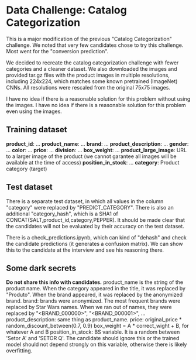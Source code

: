 # Data Challenge: Catalog Categorization

This is a major modification of the previous "Catalog Categorization" challenge.
We noted that very few candidates chose to try this challenge. Most went for the "conversion prediction".

We decided to recreate the catalog categorization challenge with fewer categories and a cleaner dataset.
We also downloaded the images and provided tar.gz files with the product images in multiple resolutions,
including 224x224, which matches some known pretrained (ImageNet) CNNs.
All resolutions were rescaled from the original 75x75 images.

I have no idea if there is a reasonable solution for this problem without using the images.
I have no idea if there is a reasonable solution for this problem even using the images.


## Training dataset

**product_id**: ...
**product_name**: ...
**brand**: ...
**product_description**: ...
**gender**: ...
**color**: ...
**price**: ...
**division**: ...
**box_weight**: ...
**product_large_image**: URL to a larger image of the product (we cannot garantee all images will be available at the time of access)
**position_in_stock**: ...
**category**: Product category (target)


## Test dataset

There is a separate test dataset, in which all values in the column "category" were replaced by "PREDICT_CATEGORY".
There is also an additional "category_hash", which is a SHA1 of CONCAT(SALT,product_id,category,PEPPER).
It should be made clear that the candidates will not be evaluated by their accuracy on the test dataset.

There is a check_predictions.ipynb, which can kind of "dehash" and check the candidate predictions (it generates a confusion matrix).
We can show this to the candidate at the interview and see his reasoning there.

## Some dark secrets

**Do not share this info with candidates.**
product_name is the string of the product name. When the category appeared in the title, it was replaced by "Produto". When the brand appeared, it was replaced by the anonymized brand.
brand: brands were anonymized. The most frequent brands were replaced by Star Wars names. When we ran out of names, they were replaced by "<BRAND_000000>", "<BRAND_000001>", ...
product_description: same thing as product_name.
price: original_price * random_discount_between(0.7, 0.9)
box_weight = A * correct_wight + B, for whatever A and B
position_in_stock: BS variable. It is a random between 'Setor A' and 'SETOR Q'. The candidate should ignore this or the trained model should not depend strongly on this variable, otherwise there is likely overfitting.
